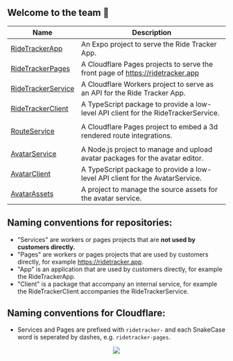 ## Welcome to the team 🙌
| Name | Description |
| ---- | ----------- |
| [RideTrackerApp](https://github.com/RideTracker/RideTrackerApp) | An Expo project to serve the Ride Tracker App. |
| [RideTrackerPages](https://github.com/RideTracker/RideTrackerPages) | A Cloudflare Pages projects to serve the front page of https://ridetracker.app |
| [RideTrackerService](https://github.com/RideTracker/RideTrackerService) | A Cloudflare Workers project to serve as an API for the Ride Tracker App. |
| [RideTrackerClient](https://github.com/RideTracker/RideTrackerClient) | A TypeScript package to provide a low-level API client for the RideTrackerService. |
| | |
| [RouteService](https://github.com/RideTracker/RouteService) | A Cloudflare Pages project to embed a 3d rendered route integrations. |
| | |
| [AvatarService](https://github.com/RideTracker/AvatarService) | A Node.js project to manage and upload avatar packages for the avatar editor. |
| [AvatarClient](https://github.com/RideTracker/AvatarClient) | A TypeScript package to provide a low-level API client for the AvatarService. |
| [AvatarAssets](https://github.com/RideTracker/AvatarAssets) | A project to manage the source assets for the avatar service. |

## Naming conventions for repositories:
- "Services" are workers or pages projects that are **not used by customers directly.**
- "Pages" are workers or pages projects that are used by customers directly, for example https://ridetracker.app.
- "App" is an application that are used by customers directly, for example the RideTrackerApp.
- "Client" is a package that accompany an internal service, for example the RideTrackerClient accompanies the RideTrackerService.

## Naming conventions for Cloudflare:
- Services and Pages are prefixed with `ridetracker-` and each SnakeCase word is seperated by dashes, e.g. `ridetracker-pages`.

<p align="center">
  <img src="https://github.com/RideTracker/.github-private/assets/78360666/78360666/474f2b5f-1d07-4d1d-ae0a-1d7696416247">
</p>


<!--

**Here are some ideas to get you started:**

🙋‍♀️ A short introduction - what is your organization all about?
👀 Contribution guidelines - how do team members dive in?
👩‍💻 Useful resources - where do you keep your docs? Is there anything else the team should know?
🍪 Fun facts - what is your team's favorite snack?
🧙 Remember, you can do mighty things with the power of [Markdown](https://docs.github.com/github/writing-on-github/getting-started-with-writing-and-formatting-on-github/basic-writing-and-formatting-syntax)
-->
